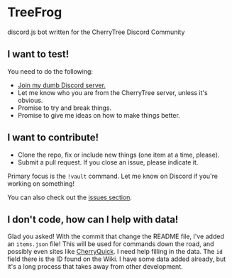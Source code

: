 # TreeFrog

discord.js bot written for the CherryTree Discord Community

## I want to test!

You need to do the following:

* [Join my dumb Discord server.](https://discord.gg/fFbf5wbD4D)
* Let me know who you are from the CherryTree server, unless it's obvious.
* Promise to try and break things.
* Promise to give me ideas on how to make things better.

## I want to contribute!

* Clone the repo, fix or include new things (one item at a time, please).
* Submit a pull request. If you close an issue, please indicate it.

Primary focus is the `!vault` command. Let me know on Discord if you're working on something!

You can also check out the [issues section](https://github.com/septor/treefrog/issues).

## I don't code, how can I help with data!

Glad you asked! With the commit that change the README file, I've added an `items.json` file! This will be used for commands down the road, and possibly even sites like [CherryQuick](https://septor.xyz/cherryquick/). I need help filling in the data. The `id` field there is the ID found on the Wiki. I have some data added already, but it's a long process that takes away from other development.